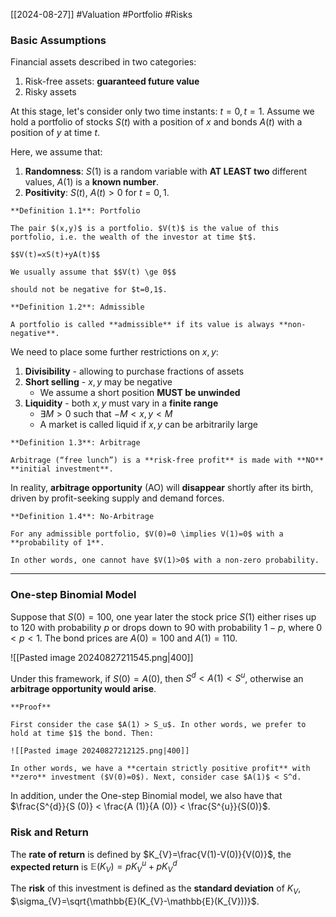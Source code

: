 [[2024-08-27]] #Valuation #Portfolio #Risks 

### Basic Assumptions
Financial assets described in two categories:
1. Risk-free assets: **guaranteed future value**
2. Risky assets

At this stage, let's consider only two time instants: $t=0, t=1$. Assume we hold a portfolio of stocks $S(t)$ with a position of $x$ and bonds $A(t)$ with a position of $y$ at time $t$.

Here, we assume that:
1. **Randomness**: $S(1)$ is a random variable with **AT LEAST two** different values, $A(1)$ is a **known number**.
2. **Positivity**: $S (t)$, $A(t)>0$ for $t=0,1$.

```ad-important
**Definition 1.1**: Portfolio

The pair $(x,y)$ is a portfolio. $V(t)$ is the value of this portfolio, i.e. the wealth of the investor at time $t$.

$$V(t)=xS(t)+yA(t)$$

We usually assume that $$V(t) \ge 0$$

should not be negative for $t=0,1$.
```

```ad-important
**Definition 1.2**: Admissible

A portfolio is called **admissible** if its value is always **non-negative**.
```

We need to place some further restrictions on $x,y$:
1. **Divisibility** - allowing to purchase fractions of assets 
2. **Short selling** - $x,y$ may be negative
	- We assume a short position **MUST be unwinded**
3. **Liquidity** - both $x,y$ must vary in a **finite range**
	- $\exists M >0$ such that $-M < x, y < M$
	- A market is called liquid if $x,y$ can be arbitrarily large

```ad-important
**Definition 1.3**: Arbitrage 

Arbitrage (“free lunch”) is a **risk-free profit** is made with **NO** **initial investment**.
```

In reality, **arbitrage opportunity** (AO) will **disappear** shortly after its birth, driven by profit-seeking supply and demand forces.

```ad-important
**Definition 1.4**: No-Arbitrage

For any admissible portfolio, $V(0)=0 \implies V(1)=0$ with a **probability of 1**.

In other words, one cannot have $V(1)>0$ with a non-zero probability.
```

---
### One-step Binomial Model
Suppose that $S(0) = 100$, one year later the stock price $S (1)$ either rises up to 120 with probability $p$ or drops down to 90 with probability $1 − p$, where $0<p<1$. The bond prices are $A (0)=100$ and $A (1)=110$.

![[Pasted image 20240827211545.png|400]]


Under this framework, if $S(0)=A(0)$, then $S^{d} < A (1)< S^{u}$, otherwise an **arbitrage opportunity would arise**.

```ad-info
**Proof**

First consider the case $A(1) > S_u$. In other words, we prefer to hold at time $1$ the bond. Then:

![[Pasted image 20240827212125.png|400]]

In other words, we have a **certain strictly positive profit** with **zero** investment ($V(0)=0$). Next, consider case $A(1)$ < S^d.
```

In addition, under the One-step Binomial model, we also have that $\frac{S^{d}}{S (0)} < \frac{A (1)}{A (0)} < \frac{S^{u}}{S(0)}$.

### Risk and Return
The **rate of return** is defined by $K_{V}=\frac{V(1)-V(0)}{V(0)}$, the **expected return** is $\mathbb{E}(K_{V})=pK_{V}^{u}+pK_{V}^{d}$ 

The **risk** of this investment is defined as the **standard deviation** of $K_{V}$, $\sigma_{V}=\sqrt{\mathbb{E}(K_{V}-\mathbb{E}(K_{V}))}$.